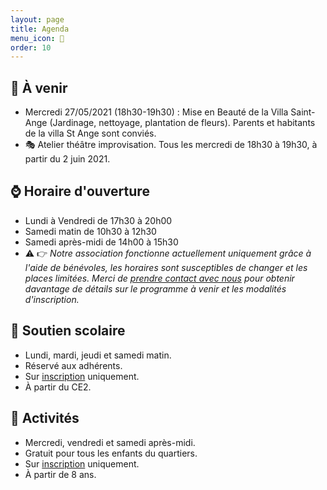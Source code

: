 ```yaml
---
layout: page
title: Agenda
menu_icon: 📅
order: 10
---
```


## 📝 À venir

* Mercredi 27/05/2021 (18h30-19h30) : Mise en Beauté de la Villa Saint-Ange (Jardinage, nettoyage, plantation de fleurs). Parents et habitants de la villa St Ange sont conviés.
*  🎭 Atelier théâtre improvisation. Tous les mercredi de 18h30 à 19h30, à partir du 2 juin 2021.

## ⌚ Horaire d'ouverture

* Lundi à Vendredi de 17h30 à 20h00
* Samedi matin de 10h30 à 12h30
* Samedi après-midi de 14h00 à 15h30
* ⚠️ 👉 *Notre association fonctionne actuellement uniquement grâce à l'aide de bénévoles, les horaires sont susceptibles de changer et les places limitées. Merci de [prendre contact avec nous](#footer) pour obtenir davantage de détails sur le programme à venir et les modalités d'inscription.*

## 🎒 Soutien scolaire

* Lundi, mardi, jeudi et samedi matin.
* Réservé aux adhérents.
* Sur [inscription](#footer) uniquement.
* À partir du CE2.

## 🎨 Activités

* Mercredi, vendredi et samedi après-midi.
* Gratuit pour tous les enfants du quartiers.
* Sur [inscription](#footer) uniquement.
* À partir de 8 ans.

